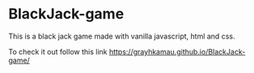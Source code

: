 # BlackJack-game
This is a black jack game made with vanilla javascript, html and css. 

To check it out follow this link https://grayhkamau.github.io/BlackJack-game/
